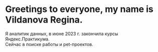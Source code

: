 # Greetings to everyone, my name is Vildanova Regina. 
Я аналитик данных, в июне 2023 г. закончила курсы Яндекс.Практикума.   
Сейчас в поиске работы и pet-проектов.  

